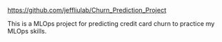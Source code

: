 https://github.com/jeffliulab/Churn_Prediction_Project

This is a MLOps project for predicting credit card churn to practice my MLOps skills.


